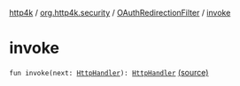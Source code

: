 [http4k](../../index.md) / [org.http4k.security](../index.md) / [OAuthRedirectionFilter](index.md) / [invoke](./invoke.md)

# invoke

`fun invoke(next: `[`HttpHandler`](../../org.http4k.core/-http-handler.md)`): `[`HttpHandler`](../../org.http4k.core/-http-handler.md) [(source)](https://github.com/http4k/http4k/blob/master/http4k-security-oauth/src/main/kotlin/org/http4k/security/OAuthRedirectionFilter.kt#L16)